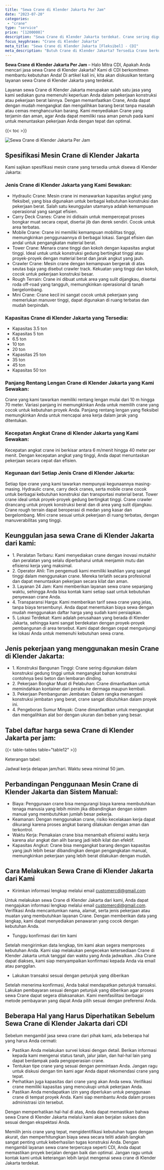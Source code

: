 ```yaml
---
title: "Sewa Crane di Klender Jakarta Per Jam"
date: "2023-07-20"
categories:
 - "crane"
type: "service"
price: "[1200000]"
description: "Sewa Crane di Klender Jakarta terdekat. Crane sering digunakan untuk proyek pembangunan sebagai alat angkat berat yang tangguh. Konsultasi gratis sekarang."
focus_keyphrase: "Crane di Klender Jakarta"
meta_title: "Sewa Crane di Klender Jakarta [Fleksibel] - CDI"
meta_description: "Butuh Crane di Klender Jakarta? Tersedia Crane berkualitas untuk pengangkatan berat. Nikmati harga terbaik hari ini."
---
```


**Sewa Crane di Klender Jakarta Per Jam** – Halo Mitra CDI, Apakah Anda mencari jasa sewa Crane di Klender Jakarta? Kami di CDI berkomitmen membantu kebutuhan Anda! Di artikel kali ini, kita akan diskusikan tentang layanan sewa Crane di Klender Jakarta yang terdekat.

Layanan sewa Crane di Klender Jakarta merupakan salah satu jasa yang kami sediakan guna memenuhi keperluan Anda dalam pekerjaan konstruksi atau pekerjaan berat lainnya. Dengan memanfaatkan Crane, Anda dapat dengan mudah mengangkat dan mengalihkan barang berat tanpa masalah atau cemas menghancurkan barang. Kami menyediakan Crane yang terjamin dan aman, agar Anda dapat memiliki rasa aman penuh pada kami untuk menuntaskan pekerjaan Anda dengan tepat dan optimal.

{{< toc >}}

![Sewa Crane di Klender Jakarta Per Jam](/images/crane/crane-21.jpg)

## Spesifikasi Mesin Crane di Klender Jakarta

Kami sajikan spesifikasi mesin crane yang tersedia untuk disewa di Klender Jakarta:

### Jenis Crane di Klender Jakarta yang Kami Sewakan:

*   Hydraulic Crane: Mesin crane ini menawarkan kapasitas angkut yang fleksibel, yang bisa digunakan untuk berbagai kebutuhan konstruksi dan pekerjaan berat. Salah satu keunggulan utamanya adalah kemampuan operasional yang sangat efisien.
*   Carry Deck Cranes: Crane ini didisain untuk mempercepat proses bongkar muat secara cepat, disertai jib dan derek sendiri. Cocok untuk area terbatas.
*   Mobile Crane: Crane ini memiliki kemampuan mobilitas tinggi, memungkinkan penggunaannya di berbagai lokasi. Sangat efisien dan andal untuk pengangkatan material berat.
*   Tower Crane: Menara crane tinggi dan kokoh dengan kapasitas angkat tinggi. Ideal untuk untuk konstruksi gedung bertingkat tinggi atau proyek-proyek dengan material berat dan jarak angkut yang jauh.
*   Crawler Crane: Mesin crane dengan kemampuan bergerak di atas seutas baja yang disebut crawler track. Kekuatan yang tinggi dan kokoh, cocok untuk pekerjaan konstruksi besar.
*   Rough Terrain: Crane ini dibuat untuk area yang sulit dijangkau, disertai roda off-road yang tangguh, memungkinkan operasional di tanah bergelombang.
*   Mini Crane: Crane kecil ini sangat cocok untuk pekerjaan yang memerlukan manuver tinggi, dapat digunakan di ruang terbatas dan mudah berpindah.

### Kapasitas Crane di Klender Jakarta yang Tersedia:

*   Kapasitas 3.5 ton
*   Kapasitas 5 ton
*   6.5 ton
*   10 ton
*   20 ton
*   Kapasitas 25 ton
*   35 ton
*   45 ton
*   Kapasitas 50 ton

### Panjang Rentang Lengan Crane di Klender Jakarta yang Kami Sewakan:

Crane yang kami tawarkan memiliki rentang lengan mulai dari 10 m hingga 70 meter. Variasi panjang ini memungkinkan Anda untuk memilih crane yang cocok untuk kebutuhan proyek Anda. Panjang rentang lengan yang fleksibel memungkinkan Anda untuk mencapai area kerja dalam jarak yang ditentukan.

### Kecepatan Angkat Crane di Klender Jakarta yang Kami Sewakan:

Kecepatan angkat crane ini berkisar antara 6 m/menit hingga 40 meter per menit. Dengan kecepatan angkat yang tinggi, Anda dapat menuntaskan pekerjaan secara cepat dan efisien.

### Kegunaan dari Setiap Jenis Crane di Klender Jakarta:

Setiap tipe crane yang kami tawarkan mempunyai kegunaannya masing-masing. Hydraulic crane, carry deck cranes, serta mobile crane cocok untuk berbagai kebutuhan konstruksi dan transportasi material berat. Tower crane ideal untuk proyek-proyek gedung bertingkat tinggi. Crane crawler dirancang untuk proyek konstruksi berat dan di area yang sulit dijangkau. Crane rough terrain dapat beroperasi di medan yang kasar dan bergelombang. Mini crane sesuai untuk pekerjaan di ruang terbatas, dengan manuverabilitas yang tinggi.

## Keunggulan jasa sewa Crane di Klender Jakarta dari kami:

*   1\. Peralatan Terbaru: Kami menyediakan crane dengan inovasi mutakhir dan peralatan yang selalu diperbaharui untuk menjamin mutu dan efisiensi kerja yang maksimal.
*   2\. Operator Ahli: Tim pengemudi kami memiliki keahlian yang sangat tinggi dalam menggunakan crane. Mereka terlatih secara profesional dan dapat menuntaskan pekerjaan secara kilat dan aman.
*   3\. Layanan 24 Jam: Kami memberikan layanan sewa crane sepanjang waktu, sehingga Anda bisa kontak kami setiap saat untuk kebutuhan penyewaan crane Anda.
*   4\. Transparansi Harga: Kami memberikan tarif sewa crane yang jelas, tanpa biaya tersembunyi. Anda dapat menentukan biaya sewa dengan mudah menggunakan daftar harga yang sudah kami persiapkan.
*   5\. Lokasi Terdekat: Kami adalah perusahaan yang berada di Klender Jakarta, sehingga kami sangat berdekatan dengan proyek-proyek pembangunan di area tersebut. Kami dapat dengan cepat mengunjungi ke lokasi Anda untuk memenuhi kebutuhan sewa crane.

## Jenis pekerjaan yang menggunakan mesin Crane di Klender Jakarta:

*   1\. Konstruksi Bangunan Tinggi: Crane sering digunakan dalam konstruksi gedung tinggi untuk mengangkat bahan konstruksi contohnya besi beton dan lembaran dinding.
*   2\. Pekerjaan Bongkar Muat di Pelabuhan: Crane dimanfaatkan untuk memindahkan kontainer dari perahu ke dermaga maupun kembali.
*   3\. Pekerjaan Pembangunan Jembatan: Dalam rangka menangani konstruksi jembatan yang berat, crane sangat dibutuhkan dalam proyek ini.
*   4\. Pengeboran Sumur Minyak: Crane dimanfaatkan untuk mengangkat dan mengalihkan alat bor dengan ukuran dan beban yang besar.

## Tabel daftar harga sewa Crane di Klender Jakarta per jam:

{{< table-tables table="table12" >}}

Keterangan tabel:

Jadwal kerja delapan jam/hari. Waktu sewa minimal 50 jam.

## Perbandingan Penggunaan Mesin Crane di Klender Jakarta dan Sistem Manual:

*   Biaya: Penggunaan crane bisa mengurangi biaya karena membutuhkan tenaga manusia yang lebih minim jika dibandingkan dengan sistem manual yang membutuhkan jumlah besar pekerja.
*   Keamanan: Dengan menggunakan crane, risiko kecelakaan kerja dapat dikurangi karena proses angkat barang dilakukan dengan aman dan terkontrol.
*   Waktu Kerja: Pemakaian crane bisa menambah efisiensi waktu kerja karena alur angkat dan alih barang jadi lebih kilat dan efektif.
*   Kapasitas Angkut: Crane bisa mengangkat barang dengan kapasitas yang jauh lebih besar dibandingkan dengan pengangkatan manual, memungkinkan pekerjaan yang lebih berat dilakukan dengan mudah.

## Cara Melakukan Sewa Crane di Klender Jakarta dari Kami

*   Kirimkan informasi lengkap melalui email customercdi@gmail.com

Untuk melakukan sewa Crane di Klender Jakarta dari kami, Anda dapat mengajukan informasi lengkap melalui email customercdi@gmail.com. Verifikasi Anda mencantumkan nama, alamat, serta jenis pekerjaan atau muatan yang membutuhkan layanan Crane. Dengan memberikan data yang lengkap, kami dapat menyediakan penawaran yang cocok dengan kebutuhan Anda.
*   Tunggu konfirmasi dari tim kami

Setelah mengirimkan data lengkap, tim kami akan segera memproses kebutuhan Anda. Kami siap melakukan pengecekan ketersediaan Crane di Klender Jakarta untuk tanggal dan waktu yang Anda jadwalkan. Jika Crane dapat diakses, kami siap menyampaikan konfirmasi kepada Anda via email atau panggilan.
*   Lakukan transaksi sesuai dengan petunjuk yang diberikan

Setelah menerima konfirmasi, Anda bakal mendapatkan petunjuk transaksi. Lakukan pembayaran sesuai dengan petunjuk yang diberikan agar proses sewa Crane dapat segera dilaksanakan. Kami memfasilitasi berbagai metode pembayaran yang dapat Anda pilih sesuai dengan preferensi Anda.

## Beberapa Hal yang Harus Diperhatikan Sebelum Sewa Crane di Klender Jakarta dari CDI

Sebelum mengambil jasa sewa crane dari pihak kami, ada beberapa hal yang harus Anda cermati:

*   Pastikan Anda melakukan survei lokasi dengan detail. Berikan informasi kepada kami mengenai status tanah, jalur jalan, dan hal-hal lain yang dapat berdampak pada pengoperasian crane.
*   Tentukan tipe crane yang sesuai dengan permintaan Anda. Jangan ragu untuk diskusi dengan tim kami agar Anda dapat rekomendasi crane yang tepat.
*   Perhatikan juga kapasitas dari crane yang akan Anda sewa. Verifikasi crane memiliki kapasitas yang mencukupi untuk pekerjaan Anda.
*   Pastikan Anda mendapatkan izin yang diperlukan untuk penggunaan crane di tempat proyek Anda. Kami siap membantu Anda dalam proses administrasi izin tersebut.

Dengan memperhatikan hal-hal di atas, Anda dapat memastikan bahwa sewa Crane di Klender Jakarta melalui kami akan berjalan sukses dan sesuai dengan ekspektasi Anda.

Memilih jenis crane yang tepat, mengidentifikasi kebutuhan tugas dengan akurat, dan memperhitungkan biaya sewa secara teliti adalah langkah sangat penting untuk keberhasilan tugas konstruksi Anda. Dengan mengambil layanan sewa crane terpercaya seperti CDI, Anda dapat memastikan proyek berjalan dengan baik dan optimal. Jangan ragu untuk kontak kami untuk keterangan lebih lanjut mengenai sewa crane di Klender Jakarta terdekat.